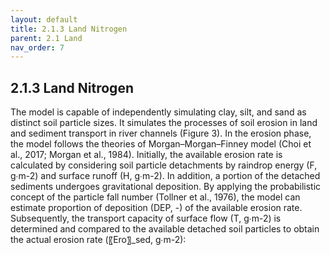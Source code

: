 ```yaml
---
layout: default
title: 2.1.3 Land Nitrogen
parent: 2.1 Land  
nav_order: 7 
---
```

<div class="justify-text" markdown="1">

## 2.1.3 Land Nitrogen

The model is capable of independently simulating clay, silt, and sand as distinct soil particle sizes. It simulates the processes of soil erosion in land and sediment transport in river channels (Figure 3). In the erosion phase, the model follows the theories of Morgan–Morgan–Finney model (Choi et al., 2017; Morgan et al., 1984). Initially, the available erosion rate is calculated by considering soil particle detachments by raindrop energy (F, g∙m-2) and surface runoff (H, g∙m-2). In addition, a portion of the detached sediments undergoes gravitational deposition. By applying the probabilistic concept of the particle fall number (Tollner et al., 1976), the model can estimate proportion of deposition (DEP, -) of the available erosion rate. Subsequently, the transport capacity of surface flow (T, g∙m-2) is determined and compared to the available detached soil particles to obtain the actual erosion rate (〖Ero〗_sed, g∙m-2):

</div>